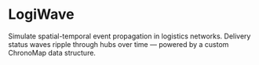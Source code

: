 # LogiWave
Simulate spatial-temporal event propagation in logistics networks. Delivery status waves ripple through hubs over time — powered by a custom ChronoMap data structure.

